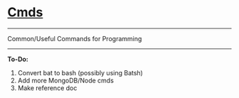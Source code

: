 [Cmds](https://github.com/Sondro/Cmds) 
==================================================
--------------------------------------------------

Common/Useful Commands for Programming 

--------------------------------------------------

**To-Do:**
1. Convert bat to bash (possibly using Batsh)
2. Add more MongoDB/Node cmds
3. Make reference doc
